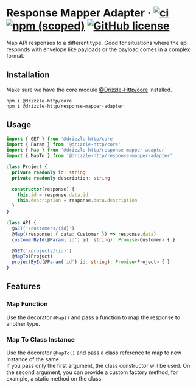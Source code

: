 # Response Mapper Adapter &middot; [![ci](https://github.com/vitorsalgado/drizzle-http/workflows/ci/badge.svg)](https://github.com/vitorsalgado/drizzle-http/actions) [![npm (scoped)](https://img.shields.io/npm/v/@drizzle-http/opossum-circuit-breaker)](https://www.npmjs.com/package/@drizzle-http/opossum-circuit-breaker) [![GitHub license](https://img.shields.io/badge/license-MIT-blue.svg)](https://github.com/vitorsalgado/drizzle-http/blob/main/LICENSE)

Map API responses to a different type. Good for situations where the api responds with envelope like payloads or the
payload comes in a complex format.

## Installation

Make sure we have the core module [@Drizzle-Http/core](https://www.npmjs.com/package/@drizzle-http/core) installed.

```
npm i @drizzle-http/core
npm i @drizzle-http/response-mapper-adapter
```

## Usage

```typescript
import { GET } from '@drizzle-http/core'
import { Param } from '@drizzle-http/core'
import { Map } from '@drizzle-http/response-mapper-adapter'
import { MapTo } from '@drizzle-http/response-mapper-adapter'

class Project {
  private readonly id: string
  private readonly description: string

  constructor(response) {
    this.id = response.data.id
    this.description = response.data.description
  }
}

class API {
  @GET('/customers/{id}')
  @Map((response: { data: Customer }) => response.data)
  customerById(@Param('id') id: string): Promise<Customer> { }

  @GET('/projects/{id}')
  @MapTo(Project)
  projectById(@Param('id') id: string): Promise<Project> { }
}
```

## Features

### Map Function

Use the decorator `@Map()` and pass a function to map the response to another type.

### Map To Class Instance

Use the decorator `@MapTo()` and pass a class reference to map to new instance of the same.  
If you pass only the first argument, the class constructor will be used. On the second argument, you can provide a
custom factory method, for example, a static method on the class.
